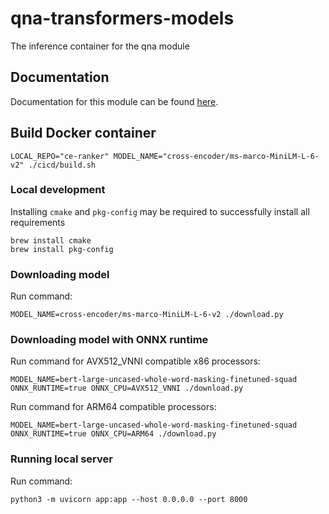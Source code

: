 # qna-transformers-models
The inference container for the qna module

## Documentation

Documentation for this module can be found [here](https://weaviate.io/developers/weaviate/current/reader-generator-modules/qna-transformers.html).

## Build Docker container

```
LOCAL_REPO="ce-ranker" MODEL_NAME="cross-encoder/ms-marco-MiniLM-L-6-v2" ./cicd/build.sh
```

### Local development

Installing `cmake` and `pkg-config` may be required to successfully install all requirements
```
brew install cmake
brew install pkg-config
```

### Downloading model

Run command: 
```
MODEL_NAME=cross-encoder/ms-marco-MiniLM-L-6-v2 ./download.py
```

### Downloading model with ONNX runtime

Run command for AVX512_VNNI compatible x86 processors:
```
MODEL_NAME=bert-large-uncased-whole-word-masking-finetuned-squad ONNX_RUNTIME=true ONNX_CPU=AVX512_VNNI ./download.py
```

Run command for ARM64 compatible processors:
```
MODEL_NAME=bert-large-uncased-whole-word-masking-finetuned-squad ONNX_RUNTIME=true ONNX_CPU=ARM64 ./download.py
```

### Running local server

Run command:
```
python3 -m uvicorn app:app --host 0.0.0.0 --port 8000    
```
